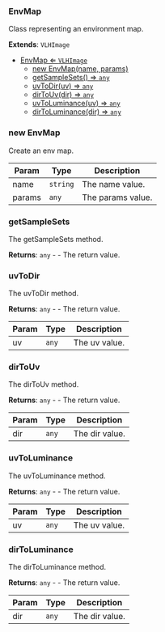 <a name="EnvMap"></a>

### EnvMap 
Class representing an environment map.


**Extends**: <code>VLHImage</code>  

* [EnvMap ⇐ <code>VLHImage</code>](#EnvMap)
    * [new EnvMap(name, params)](#new-EnvMap)
    * [getSampleSets() ⇒ <code>any</code>](#getSampleSets)
    * [uvToDir(uv) ⇒ <code>any</code>](#uvToDir)
    * [dirToUv(dir) ⇒ <code>any</code>](#dirToUv)
    * [uvToLuminance(uv) ⇒ <code>any</code>](#uvToLuminance)
    * [dirToLuminance(dir) ⇒ <code>any</code>](#dirToLuminance)

<a name="new_EnvMap_new"></a>

### new EnvMap
Create an env map.


| Param | Type | Description |
| --- | --- | --- |
| name | <code>string</code> | The name value. |
| params | <code>any</code> | The params value. |

<a name="EnvMap+getSampleSets"></a>

### getSampleSets
The getSampleSets method.


**Returns**: <code>any</code> - - The return value.  
<a name="EnvMap+uvToDir"></a>

### uvToDir
The uvToDir method.


**Returns**: <code>any</code> - - The return value.  

| Param | Type | Description |
| --- | --- | --- |
| uv | <code>any</code> | The uv value. |

<a name="EnvMap+dirToUv"></a>

### dirToUv
The dirToUv method.


**Returns**: <code>any</code> - - The return value.  

| Param | Type | Description |
| --- | --- | --- |
| dir | <code>any</code> | The dir value. |

<a name="EnvMap+uvToLuminance"></a>

### uvToLuminance
The uvToLuminance method.


**Returns**: <code>any</code> - - The return value.  

| Param | Type | Description |
| --- | --- | --- |
| uv | <code>any</code> | The uv value. |

<a name="EnvMap+dirToLuminance"></a>

### dirToLuminance
The dirToLuminance method.


**Returns**: <code>any</code> - - The return value.  

| Param | Type | Description |
| --- | --- | --- |
| dir | <code>any</code> | The dir value. |

